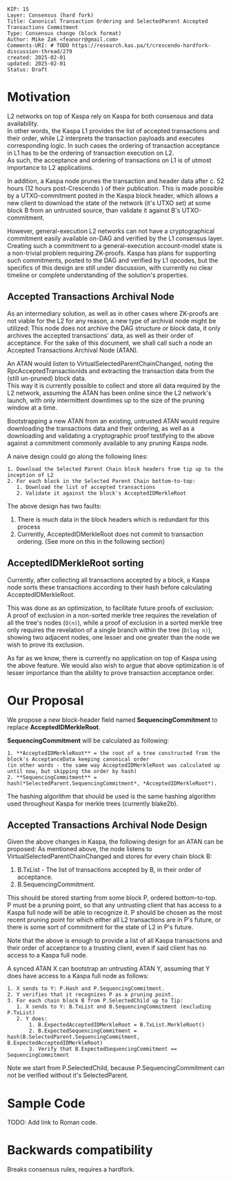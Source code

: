 ```
KIP: 15
Layer: Consensus (hard fork)
Title: Canonical Transaction Ordering and SelectedParent Accepted Transactions Commitment
Type: Consensus change (block format)
Author: Mike Zak <feanorr@gmail.com>
Comments-URI: # TODO https://research.kas.pa/t/crescendo-hardfork-discussion-thread/279
created: 2025-02-01
updated: 2025-02-01
Status: Draft
```

# Motivation
L2 networks on top of Kaspa rely on Kaspa for both consensus and data availability.  
In other words, the Kaspa L1 provides the list of accepted transactions and their order, 
while L2 interprets the transaction payloads and executes corresponding logic.
In such cases the ordering of transaction acceptance in L1 has to be the ordering of transaction execution on L2.  
As such, the acceptance and ordering of transactions on L1 is of utmost importance to L2 applications. 

In addition, a Kaspa node prunes the transaction and header data after c. 52 hours (12 hours post-Crescendo ) 
of their publication. This is made possible by a UTXO-commitment posted in the Kaspa block header, which allows a new
client to download the state of the network (it's UTXO set) at some block B from an untrusted source, than validate
it against B's UTXO-commitment.

However, general-execution L2 networks can not have a cryptographical commitment easily available on-DAG and verified 
by the L1 consensus layer.  
Creating such a commitment to a general-execution account-model state is a non-trivial problem requiring ZK-proofs.
Kaspa has plans for supporting such commitments, posted to the DAG and verified by L1 opcodes, but the specifics of
this design are still under discussion, with currently no clear timeline or complete understanding of the solution's
properties.

## Accepted Transactions Archival Node 
As an intermediary solution, as well as in other cases where ZK-proofs are not viable for the L2 for any reason, a new 
type of archival node might be utilized: This node does not archive the DAG structure or block data, it only archives 
the accepted transactions' data, as well as their order of acceptance. For the sake of this document, we shall call
such a node an Accepted Transactions Archival Node (ATAN).

An ATAN would listen to VirtualSelectedParentChainChanged, noting the RpcAcceptedTransactionIds and extracting the 
transaction data from the (still un-pruned) block data.  
This way it is currently possible to collect and store all data required by the L2 network, assuming the 
ATAN has been online since the L2 network's launch, with only intermittent downtimes up to the size of the 
pruning window at a time.

Bootstrapping a new ATAN from an existing, untrusted ATAN would require downloading the transactions data and their 
ordering, as well as a downloading and validating a cryptographic proof testifying to the above against a 
commitment commonly available to any pruning Kaspa node.

A naive design could go along the following lines:
```
1. Download the Selected Parent Chain block headers from tip up to the inception of L2
2. For each block in the Selected Parent Chain bottom-to-top:
   1. Download the list of accepted transactions
   2. Validate it against the block's AcceptedIDMerkleRoot
```

The above design has two faults:
1. There is much data in the block headers which is redundant for this process 
2. Currently, AcceptedIDMerkleRoot does not commit to transaction ordering. (See more on this in the following section)

## AcceptedIDMerkleRoot sorting
Currently, after collecting all transactions accepted by a block, a Kaspa node sorts these transactions according
to their hash before calculating AcceptedIDMerkleRoot.  

This was done as an optimization, to facilitate future proofs of exclusion:  
A proof of exclusion in a non-sorted merkle tree requires the revelation of all the tree's nodes (`O(n)`), while 
a proof of exclusion in a sorted merkle tree only requires the revelation of a single branch within the 
tree (`O(log n)`), showing two adjacent nodes, one lesser and one greater than the node we wish to prove its exclusion.

As far as we know, there is currently no application on top of Kaspa using the above feature.
We would also wish to argue that above optimization is of lesser importance than the ability to prove transaction
acceptance order.

# Our Proposal
We propose a new block-header field named **SequencingCommitment** to replace **AcceptedIDMerkleRoot**.

**SequencingCommitment** will be calculated as following:
```
1. **AcceptedIDMerkleRoot** = the root of a tree constructed from the block's AcceptanceData keeping canonical order 
(in other words - the same way AcceptedIDMerkleRoot was calculated up until now, but skipping the order by hash)
2. **SequencingCommitment** = hash(*SelectedParent.SequencingCommitment*, *AcceptedIDMerkleRoot*).
```
The hashing algorithm that should be used is the same hashing algorithm used throughout Kaspa for merkle trees
(currently blake2b).

## Accepted Transactions Archival Node Design
Given the above changes in Kaspa, the following design for an ATAN can be proposed:
As mentioned above, the node listens to VirtualSelectedParentChainChanged and stores for every chain block B:
1. B.TxList - The list of transactions accepted by B, in their order of acceptance.
2. B.SequencingCommitment.

This should be stored starting from some block P, ordered bottom-to-top.  
P must be a pruning point, so that any untrusting client that has access to a Kaspa full node will be able
to recognize it.
P should be chosen as the most recent pruning point for which either all L2 transactions are in P's future, 
or there is some sort of commitment for the state of L2 in P's future.

Note that the above is enough to provide a list of all Kaspa transactions and their order of acceptance to a trusting
client, even if said client has no access to a Kaspa full node.

A synced ATAN X can bootstrap an untrusting ATAN Y, assuming that Y does have access to a Kaspa full node as follows:
```
1. X sends to Y: P.Hash and P.SequencingCommitment.
2. Y verifies that it recognizes P as a pruning point.
3. For each chain block B from P.SelectedChild up to Tip:
   1. X sends to Y: B.TxList and B.SequencingCommitment (excluding P.TxList)
   2. Y does:
       1. B.ExpectedAcceptedIDMerkleRoot = B.TxList.MerkleRoot()
       2. B.ExpectedSequencingCommitment = hash(B.SelectedParent.SequencingCommitment, B.ExpectedAcceptedIDMerkleRoot)
       3. Verify that B.ExpectedSequencingCommitment == SequencingCommitment
```
Note we start from P.SelectedChild, because P.SequencingCommitment can not be verified without it's SelectedParent.

# Sample Code
TODO: Add link to Roman code.


# Backwards compatibility
Breaks consensus rules, requires a hardfork.

